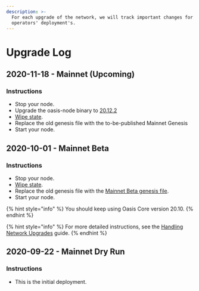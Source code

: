 ```yaml
---
description: >-
  For each upgrade of the network, we will track important changes for node
  operators' deployment's.
---
```


# Upgrade Log

## 2020-11-18 - Mainnet \(Upcoming\)

### Instructions

* Stop your node.
* Upgrade the oasis-node binary to [20.12.2](https://github.com/oasisprotocol/oasis-core/releases/tag/v20.12.2)
* [Wipe state](maintenance-guides/wiping-node-state.md#state-wipe-and-keep-node-identity).
* Replace the old genesis file with the to-be-published Mainnet Genesis
* Start your node.

## 2020-10-01 - Mainnet Beta

### Instructions

* Stop your node.
* [Wipe state](maintenance-guides/wiping-node-state.md#state-wipe-and-keep-node-identity).
* Replace the old genesis file with the [Mainnet Beta genesis file](../mainnet/mainnet-beta-overview.md#mainnet-beta-genesis-file).
* Start your node.

{% hint style="info" %}
You should keep using Oasis Core version 20.10.
{% endhint %}

{% hint style="info" %}
For more detailed instructions, see the [Handling Network Upgrades](maintenance-guides/handling-network-upgrades.md) guide.
{% endhint %}

## 2020-09-22 - Mainnet Dry Run

### Instructions

* This is the initial deployment.

